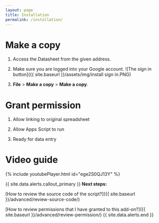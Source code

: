 ```yaml
---
layout: page
title: Installation
permalink: /installation/
---
```

# Make a copy

1. Access the Datasheet from the given address.

2. Make sure you are logged into your Google account.
![The sign in button]({{ site.baseurl }}/assets/img/install sign in.PNG)

3. **File** > **Make a copy** > **Make a copy**.

# Grant permission

1. Allow linking to original spreadsheet

2. Allow Apps Script to run

3. Ready for data entry

# Video guide

{% include youtubePlayer.html id="ege2S0QJ13Y" %}

{{ site.data.alerts.callout_primary }}
**Next steps:**

[How to review the source code of the script?]({{ site.baseurl }}/advanced/review-source-code/)

[How to review permissions that I have granted to this add-on?]({{ site.baseurl }}/advanced/review-permission/)
{{ site.data.alerts.end }}